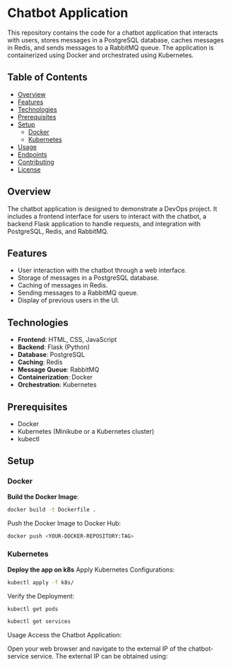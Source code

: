 # Chatbot Application

This repository contains the code for a chatbot application that interacts with users, stores messages in a PostgreSQL database, caches messages in Redis, and sends messages to a RabbitMQ queue. The application is containerized using Docker and orchestrated using Kubernetes.

## Table of Contents

- [Overview](#overview)
- [Features](#features)
- [Technologies](#technologies)
- [Prerequisites](#prerequisites)
- [Setup](#setup)
  - [Docker](#docker)
  - [Kubernetes](#kubernetes)
- [Usage](#usage)
- [Endpoints](#endpoints)
- [Contributing](#contributing)
- [License](#license)

## Overview

The chatbot application is designed to demonstrate a DevOps project. It includes a frontend interface for users to interact with the chatbot, a backend Flask application to handle requests, and integration with PostgreSQL, Redis, and RabbitMQ.

## Features

- User interaction with the chatbot through a web interface.
- Storage of messages in a PostgreSQL database.
- Caching of messages in Redis.
- Sending messages to a RabbitMQ queue.
- Display of previous users in the UI.

## Technologies

- **Frontend**: HTML, CSS, JavaScript
- **Backend**: Flask (Python)
- **Database**: PostgreSQL
- **Caching**: Redis
- **Message Queue**: RabbitMQ
- **Containerization**: Docker
- **Orchestration**: Kubernetes

## Prerequisites

- Docker
- Kubernetes (Minikube or a Kubernetes cluster)
- kubectl

## Setup

### Docker

**Build the Docker Image**:
```sh
docker build -t Dockerfile .
```
Push the Docker Image to Docker Hub:
```sh
docker push <YOUR-DOCKER-REPOSITORY:TAG>
```
### Kubernetes

**Deploy the app on k8s** 
Apply Kubernetes Configurations:
```sh
kubectl apply -f k8s/
```
Verify the Deployment:
```sh
kubectl get pods
```
```sh
kubectl get services
```
Usage
Access the Chatbot Application:

Open your web browser and navigate to the external IP of the chatbot-service service.
The external IP can be obtained using:

